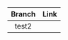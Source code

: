 | Branch| Link |
| :-: | :-: |
| test2 || [test2](https://github.com/18310191011/test/tree/test2) |
